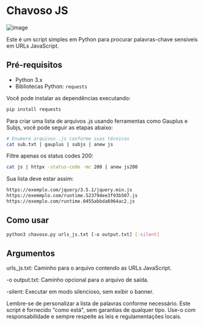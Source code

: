 # Chavoso JS
![image](https://github.com/lucasfagiolli/Drake/assets/85661349/facc2da7-e6f4-49a4-8c3d-49935fbc306d)



Este é um script simples em Python para procurar palavras-chave sensíveis em URLs JavaScript.

## Pré-requisitos

- Python 3.x
- Bibliotecas Python: `requests`

Você pode instalar as dependências executando:

```bash
pip install requests
```

Para criar uma lista de arquivos .js usando ferramentas como Gauplus e Subjs, você pode seguir as etapas abaixo:
``` bash
# Enumere arquivos .js conforme suas técnicas
cat sub.txt | gauplus | subjs | anew js
```
Filtre apenas os status codes 200:
``` bash
cat js | httpx -status-code -mc 200 | anew js200
```
Sua lista deve estar assim:
``` bash
https://exemplo.com/jquery/3.5.1/jquery.min.js
https://exemmplo.com/runtime.523794ee3f93b507.js
https://exemplo.com/runtime.0455abbda6964ac2.js
```

## Como usar
``` bash
python3 chavoso.py urls_js.txt [-o output.txt] [-silent]
```
## Argumentos

urls_js.txt: Caminho para o arquivo contendo as URLs JavaScript.

-o output.txt: Caminho opcional para o arquivo de saída.

-silent: Executar em modo silencioso, sem exibir o banner.

Lembre-se de personalizar a lista de palavras conforme necessário. Este script é fornecido "como está", sem garantias de qualquer tipo. Use-o com responsabilidade e sempre respeite as leis e regulamentações locais.


